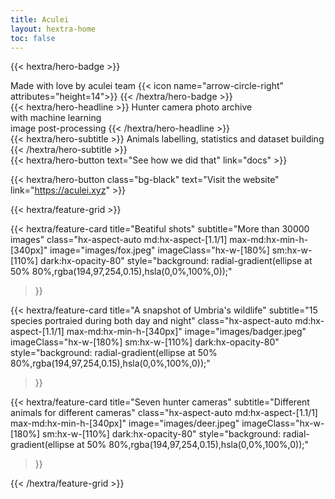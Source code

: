 ```yaml
---
title: Aculei
layout: hextra-home
toc: false
---
```


{{< hextra/hero-badge >}}

  <div class="hx-w-2 hx-h-2 hx-rounded-full hx-bg-primary-400"></div>
  <span>Made with love by aculei team</span>
  {{< icon name="arrow-circle-right" attributes="height=14">}}
{{< /hextra/hero-badge >}}

<div class="hx-mt-6 hx-mb-6">
{{< hextra/hero-headline >}}
  Hunter camera photo archive &nbsp;<br class="sm:hx-block hx-hidden" />with machine learning &nbsp;<br class="sm:hx-block hx-hidden" /> image post-processing
{{< /hextra/hero-headline >}}
</div>

<div class="hx-mb-12">
{{< hextra/hero-subtitle >}}
   Animals labelling, statistics and dataset building
{{< /hextra/hero-subtitle >}}
</div>

<div class="hx-mb-6">
{{< hextra/hero-button text="See how we did that" link="docs" >}}

{{< hextra/hero-button 
class="bg-black" 
text="Visit the website" 
link="https://aculei.xyz" >}}
</div>

<div class="hx-mt-6"></div>

{{< hextra/feature-grid >}}

{{< hextra/feature-card
title="Beatiful shots"
subtitle="More than 30000 images"
class="hx-aspect-auto md:hx-aspect-[1.1/1] max-md:hx-min-h-[340px]"
image="images/fox.jpeg"
imageClass="hx-w-[180%] sm:hx-w-[110%] dark:hx-opacity-80"
style="background: radial-gradient(ellipse at 50% 80%,rgba(194,97,254,0.15),hsla(0,0%,100%,0));"
>}}

{{< hextra/feature-card
title="A snapshot of Umbria's wildlife"
subtitle="15 species portraied during both day and night"
class="hx-aspect-auto md:hx-aspect-[1.1/1] max-md:hx-min-h-[340px]"
image="images/badger.jpeg"
imageClass="hx-w-[180%] sm:hx-w-[110%] dark:hx-opacity-80"
style="background: radial-gradient(ellipse at 50% 80%,rgba(194,97,254,0.15),hsla(0,0%,100%,0));"
>}}

{{< hextra/feature-card
title="Seven hunter cameras"
subtitle="Different animals for different cameras"
class="hx-aspect-auto md:hx-aspect-[1.1/1] max-md:hx-min-h-[340px]"
image="images/deer.jpeg"
imageClass="hx-w-[180%] sm:hx-w-[110%] dark:hx-opacity-80"
style="background: radial-gradient(ellipse at 50% 80%,rgba(194,97,254,0.15),hsla(0,0%,100%,0));"
>}}

{{< /hextra/feature-grid >}}
